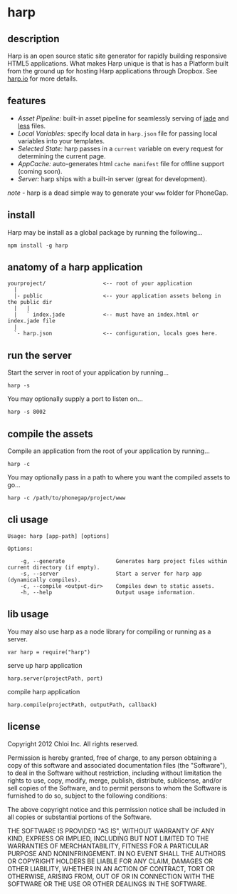 # harp

## description

Harp is an open source static site generator for rapidly building responsive HTML5 applications. What makes Harp unique is that is has a Platform built from the ground up for hosting Harp applications through Dropbox. See [harp.io](http://harp.io) for more details.

## features

  - *Asset Pipeline:* built-in asset pipeline for seamlessly serving of [jade](http://jade-lang.com/) and [less](http://lesscss.org/) files.
  - *Local Variables:* specify local data in `harp.json` file for passing local variables into your templates.
  - *Selected State:* harp passes in a `current` variable on every request for determining the current page.
  - *AppCache:* auto-generates html `cache manifest` file for offline support (coming soon).
  - *Server:* harp ships with a built-in server (great for development).

*note* - harp is a dead simple way to generate your `www` folder for PhoneGap.

## install

Harp may be install as a global package by running the following...

    npm install -g harp

## anatomy of a harp application

    yourproject/                  <-- root of your application
      |
      |- public                   <-- your application assets belong in the public dir
      |   |
      |   ` index.jade            <-- must have an index.html or index.jade file
      |
      `- harp.json                <-- configuration, locals goes here.

## run the server

Start the server in root of your application by running...

    harp -s
    
You may optionally supply a port to listen on...

    harp -s 8002
    
## compile the assets

Compile an application from the root of your application by running...

    harp -c
    
You may optionally pass in a path to where you want the compiled assets to go...

    harp -c /path/to/phonegap/project/www

## cli usage

    Usage: harp [app-path] [options]

    Options:

        -g, --generate                Generates harp project files within current directory (if empty).
        -s, --server                  Start a server for harp app (dynamically compiles).
        -c, --compile <output-dir>    Compiles down to static assets.
        -h, --help                    Output usage information.


## lib usage

You may also use harp as a node library for compiling or running as a server.

    var harp = require("harp")

serve up harp application

    harp.server(projectPath, port)

compile harp application

    harp.compile(projectPath, outputPath, callback)

## license

Copyright 2012 Chloi Inc. All rights reserved.

Permission is hereby granted, free of charge, to any person obtaining a copy of this software and associated documentation files (the "Software"), to deal in the Software without restriction, including without limitation the rights to use, copy, modify, merge, publish, distribute, sublicense, and/or sell copies of the Software, and to permit persons to whom the Software is furnished to do so, subject to the following conditions:

The above copyright notice and this permission notice shall be included in all copies or substantial portions of the Software.

THE SOFTWARE IS PROVIDED "AS IS", WITHOUT WARRANTY OF ANY KIND, EXPRESS OR IMPLIED, INCLUDING BUT NOT LIMITED TO THE WARRANTIES OF MERCHANTABILITY, FITNESS FOR A PARTICULAR PURPOSE AND NONINFRINGEMENT. IN NO EVENT SHALL THE AUTHORS OR COPYRIGHT HOLDERS BE LIABLE FOR ANY CLAIM, DAMAGES OR OTHER LIABILITY, WHETHER IN AN ACTION OF CONTRACT, TORT OR OTHERWISE, ARISING FROM, OUT OF OR IN CONNECTION WITH THE SOFTWARE OR THE USE OR OTHER DEALINGS IN THE SOFTWARE.



